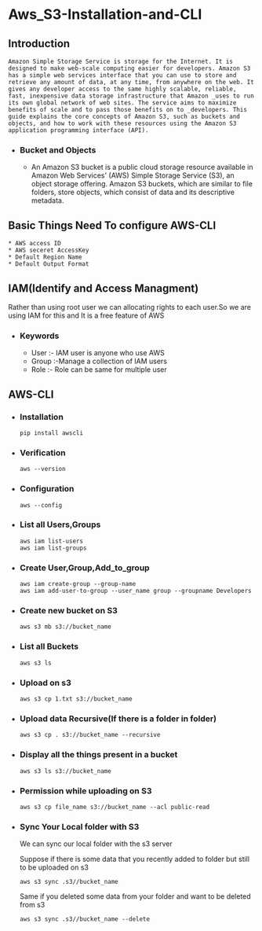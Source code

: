 # Aws_S3-Installation-and-CLI
## Introduction
`
Amazon Simple Storage Service is storage for the Internet. It is designed to make web-scale computing easier for developers.
Amazon S3 has a simple web services interface that you can use to store and retrieve any amount of data, at any time, from anywhere on the web. It gives any developer access to the same highly scalable, reliable, fast, inexpensive data storage infrastructure that Amazon _uses to run its own global network of web sites. The service aims to maximize benefits of scale and to pass those benefits on to _developers.
This guide explains the core concepts of Amazon S3, such as buckets and objects, and how to work with these resources using the Amazon S3 application programming interface (API).
`
* ### Bucket and Objects
  * An Amazon S3 bucket is a public cloud storage resource available in Amazon Web Services' (AWS) Simple Storage Service (S3), an object     storage offering. Amazon S3 buckets, which are similar to file folders, store objects, which consist of data and its descriptive      metadata.
  
## Basic Things Need To configure AWS-CLI
    * AWS access ID
    * AWS seceret AccessKey
    * Default Region Name
    * Default Output Format
    
## IAM(Identify and Access Managment)
Rather than using root user we can allocating rights to each user.So we are using IAM for this and It is a free feature of AWS
* ### Keywords
  * User :- IAM user is anyone who use AWS
  * Group :-Manage a collection of IAM users
  * Role :- Role can be same for multiple user
## AWS-CLI
* ### Installation
    ```
    pip install awscli
    ```
 * ### Verification
    ```
    aws --version
    ```
 * ### Configuration
    ```
    aws --config
    ```
 * ### List all Users,Groups
   ```
   aws iam list-users
   aws iam list-groups
   ```
 * ### Create User,Group,Add_to_group
   ```
   aws iam create-group --group-name
   aws iam add-user-to-group --user_name group --groupname Developers
   ```
 * ### Create new bucket on S3
   ```
   aws s3 mb s3://bucket_name
   ```
 * ### List all Buckets
   ```
   aws s3 ls
   ```
 * ### Upload on s3
   ```
   aws s3 cp 1.txt s3://bucket_name
   ```
 * ### Upload data Recursive(If there is a folder in folder)
   ```
   aws s3 cp . s3://bucket_name --recursive
   ```
 * ### Display all the things present in a bucket
   ```
   aws s3 ls s3://bucket_name
   ```
 * ### Permission while uploading on S3
   ```
   aws s3 cp file_name s3://bucket_name --acl public-read
   ```
 * ### Sync Your Local folder with S3 
   We can sync our local folder with the s3 server
   
   Suppose if there is some data that you recently added to folder but still to be uploaded on s3
   ```
   aws s3 sync .s3//bucket_name
   ```
   Same if you deleted some data from your folder and want to be deleted from s3
   ```
   aws s3 sync .s3//bucket_name --delete
   ```
